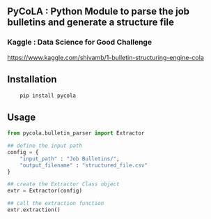 ## PyCoLA : Python Module to parse the job bulletins and generate a structure file 

### Kaggle : Data Science for Good Challenge 

https://www.kaggle.com/shivamb/1-bulletin-structuring-engine-cola

## Installation 

```python
    pip install pycola 
```

## Usage 

```python
from pycola.bulletin_parser import Extractor

## define the input path
config = {
	"input_path" : "Job Bulletins/",
	"output_filename" : "structured_file.csv"
}

## create the Extractor Class object
extr = Extractor(config)

## call the extraction function
extr.extraction()
```